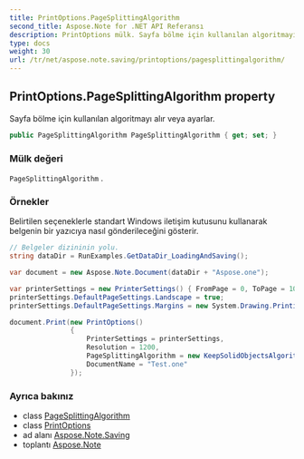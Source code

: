 ```yaml
---
title: PrintOptions.PageSplittingAlgorithm
second_title: Aspose.Note for .NET API Referansı
description: PrintOptions mülk. Sayfa bölme için kullanılan algoritmayı alır veya ayarlar.
type: docs
weight: 30
url: /tr/net/aspose.note.saving/printoptions/pagesplittingalgorithm/
---
```

## PrintOptions.PageSplittingAlgorithm property

Sayfa bölme için kullanılan algoritmayı alır veya ayarlar.

```csharp
public PageSplittingAlgorithm PageSplittingAlgorithm { get; set; }
```

### Mülk değeri

`PageSplittingAlgorithm` .

### Örnekler

Belirtilen seçeneklerle standart Windows iletişim kutusunu kullanarak belgenin bir yazıcıya nasıl gönderileceğini gösterir.

```csharp
// Belgeler dizininin yolu.
string dataDir = RunExamples.GetDataDir_LoadingAndSaving();

var document = new Aspose.Note.Document(dataDir + "Aspose.one");

var printerSettings = new PrinterSettings() { FromPage = 0, ToPage = 10 };
printerSettings.DefaultPageSettings.Landscape = true;
printerSettings.DefaultPageSettings.Margins = new System.Drawing.Printing.Margins(50, 50, 150, 50);

document.Print(new PrintOptions()
               {
                   PrinterSettings = printerSettings,
                   Resolution = 1200,
                   PageSplittingAlgorithm = new KeepSolidObjectsAlgorithm(),
                   DocumentName = "Test.one"
               });
```

### Ayrıca bakınız

* class [PageSplittingAlgorithm](../../pagesplittingalgorithm/)
* class [PrintOptions](../)
* ad alanı [Aspose.Note.Saving](../../printoptions/)
* toplantı [Aspose.Note](../../../)


